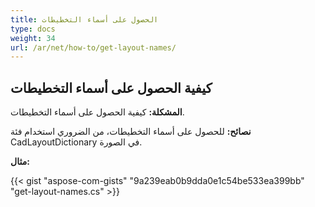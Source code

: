 ```yaml
---
title: الحصول على أسماء التخطيطات
type: docs
weight: 34
url: /ar/net/how-to/get-layout-names/
---
```


## **كيفية الحصول على أسماء التخطيطات**

**المشكلة:** كيفية الحصول على أسماء التخطيطات.

**نصائح:** للحصول على أسماء التخطيطات، من الضروري استخدام فئة CadLayoutDictionary في الصورة.

**مثال:**

{{< gist "aspose-com-gists" "9a239eab0b9dda0e1c54be533ea399bb" "get-layout-names.cs" >}}

